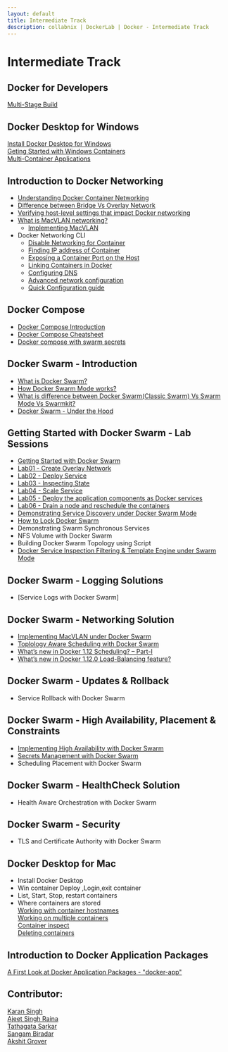 ```yaml
---
layout: default
title: Intermediate Track
description: collabnix | DockerLab | Docker - Intermediate Track
---
```



# Intermediate Track

## Docker for Developers

[Multi-Stage Build]()<br>

## Docker Desktop for Windows

[Install Docker Desktop for Windows](./docker-desktop-for-windows/lab01-getting-started.md)<br>
[Geting Started with Windows Containers](./docker-desktop-for-windows/lab02-switching-to-windows-container.md)<br>
[Multi-Container Applications](./docker-desktop-for-windows/lab03-multicontainerapp.md)


## Introduction to Docker Networking

- [Understanding Docker Container Networking](./dockercontainernetworking.md)
- [Difference between Bridge Vs Overlay Network](./DiffBridgeVsOverlay.md)
- [Verifying host-level settings that impact Docker networking](./networking/host-settings.md)
- [What is MacVLAN networking?](./macvlan.md)
   - [Implementing MacVLAN](./../beginners/macvlan-010.md)
- Docker Networking CLI
  - [Disable Networking for Container](./networking/disableNetworkingToContainer.md)
  - [Finding IP address of Container](./networking/FindingIPaddressofContainer.md)
  - [Exposing a Container Port on the Host](./networking/ExposingContainerPort.md)
  - [Linking Containers in Docker](./networking/LinkingContainersinDocker.md)
  - [Configuring DNS](./networking/Configuring_DNS.md)
  - [Advanced network configuration](./networking/Advanced_network_configuration.md)
  - [Quick Configuration guide](./networking/Quick_configuration_guide.md)<br>
  
## Docker Compose

- [Docker Compose Introduction](./docker-compose/README.md)<br>
- [Docker Compose Cheatsheet](./docker-compose/compose-cheatsheet.md)<br>
- [Docker compose with swarm secrets]()<br>

## Docker Swarm - Introduction

- [What is Docker Swarm?](./swarm/what-is-docker-swarm.md)
- [How Docker Swarm Mode works?](./swarm/how-docker-swarm-mode-works.md)
- [What is difference between Docker Swarm(Classic Swarm) Vs Swarm Mode Vs Swarmkit?](./swarm/difference-between-docker-swarm-vs-swarm-mode-vs-swarmkit.md)
- [Docker Swarm - Under the Hood](http://collabnix.com/docker-1-12-swarm-mode-under-the-hood/)

## Getting Started with Docker Swarm - Lab Sessions

- [Getting Started with Docker Swarm](./swarm/README.md)
- [Lab01 - Create Overlay Network](./swarm/lab01-creating-overlay-network.md)
- [Lab02 - Deploy Service](./swarm/lab02-deploy-services.md)
- [Lab03 - Inspecting State](./swarm/lab03-inspecting-state.md)
- [Lab04 - Scale Service](./swarm/lab04-scale-services.md)
- [Lab05 - Deploy the application components as Docker services](./swarm/lab05-deploy-application-components-as-docker-services.md)
- [Lab06 - Drain a node and reschedule the containers](./swarm/lab06-drain-a-node-and-reschedule-the-containers.md)
- [Demonstrating Service Discovery under Docker Swarm Mode](http://collabnix.com/how-service-discovery-works-under-docker-1-12/)
- [How to Lock Docker Swarm](https://github.com/collabnix/dockerlabs/tree/master/swarm/swarm-lock.md)
- Demonstrating Swarm Synchronous Services
- NFS Volume with Docker Swarm
- Building Docker Swarm Topology using Script 
- [Docker Service Inspection Filtering & Template Engine under Swarm Mode](http://collabnix.com/understanding-swarm-mode-filtering/)


## Docker Swarm - Logging Solutions

- [Service Logs with Docker Swarm]

## Docker Swarm - Networking Solution


- [Implementing MacVLAN under Docker Swarm](https://collabnix.com/docker-17-06-swarm-mode-now-with-macvlan-support/)
- [Toplology Aware Scheduling with Docker Swarm](https://collabnix.com/demonstrating-topology-aware-scheduling-under-docker-17-05-swarm-mode/)
- [What’s new in Docker 1.12 Scheduling? – Part-I](http://collabnix.com/whats-new-in-docker-1-12-scheduling-part-i/)
- [What’s new in Docker 1.12.0 Load-Balancing feature?](http://collabnix.com/whats-new-in-docker-1-12-0-load-balancing/)

## Docker Swarm - Updates & Rollback


- Service Rollback with Docker Swarm


## Docker Swarm - High Availability, Placement & Constraints

- [Implementing High Availability with Docker Swarm](./Implementing_High_Availability_with_Docker_Swarm.md)
- [Secrets Management with Docker Swarm](https://medium.com/acmvit/docker-secret-in-out-94c66eb4376b)
- Scheduling Placement with Docker Swarm

## Docker Swarm - HealthCheck Solution

- Health Aware Orchestration with Docker Swarm


## Docker Swarm - Security


- TLS and Certificate Authority with Docker Swarm



## Docker Desktop for Mac

- Install Docker Desktop<br>
- Win container Deploy ,Login,exit container<br>
- List, Start, Stop, restart containers<br>
- Where containers are stored<br>
[Working with container hostnames]()<br>
[Working on multiple containers]()<br>
[Container inspect]()<br>
[Deleting containers]()<br>

## Introduction to Docker Application Packages

[A First Look at Docker Application Packages - "docker-app" ](./docker-app/introduction.md)


## Contributor:

[Karan Singh](mailto:karangandhi0007@gmail.com)<br>
[Ajeet Singh Raina](mailto:ajeetraina@gmail.com)<br>
[Tathagata Sarkar](mailto:amitatha82@yahoo.com)<br>
[Sangam Biradar](https://www.linkedin.com/in/sangambiradar14/)<br/>
[Akshit Grover](https://www.linkedin.com/in/akshit-grover)
